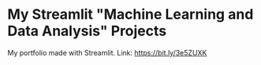# My Streamlit "Machine Learning and Data Analysis" Projects
My portfolio made with Streamlit. 
Link: https://bit.ly/3e5ZUXK
